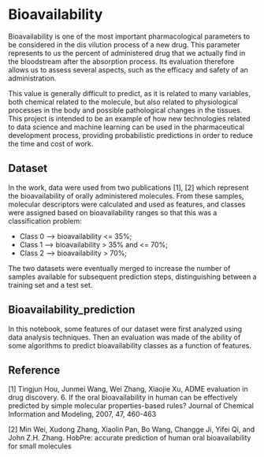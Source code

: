 # Bioavailability

Bioavailability is one of the most important pharmacological parameters to be considered in the dis vilution process of a new drug. This parameter represents to us the percent of administered drug that we actually find in the bloodstream after the absorption process. Its evaluation therefore allows us to assess several aspects, such as the efficacy and safety of an administration.

This value is generally difficult to predict, as it is related to many variables, both chemical related to the molecule, but also related to physiological processes in the body and possible pathological changes in the tissues. This project is intended to be an example of how new technologies related to data science and machine learning can be used in the pharmaceutical development process, providing probabilistic predictions in order to reduce the time and cost of work.

## Dataset
In the work, data were used from two publications [1], [2] which represent the bioavailability of orally administered molecules. From these samples, molecular descriptors were calculated and used as features, and classes were assigned based on bioavailability ranges so that this was a classification problem:
- Class 0 --> bioavailability <= 35%;
- Class 1 --> bioavailability > 35% and <= 70%;
- Class 2 --> bioavailability > 70%;

The two datasets were eventually merged to increase the number of samples available for subsequent prediction steps, distinguishing between a training set and a test set.

## Bioavailability_prediction
In this notebook, some features of our dataset were first analyzed using data analysis techniques. Then an evaluation was made of the ability of some algorithms to predict bioavailability classes as a function of features.

## Reference
[1] Tingjun Hou, Junmei Wang, Wei Zhang, Xiaojie Xu, ADME evaluation in drug discovery. 6. If the oral bioavailability in human can be effectively predicted by simple molecular properties-based rules? Journal of Chemical Information and Modeling, 2007, 47, 460-463

[2] Min Wei, Xudong Zhang, Xiaolin Pan, Bo Wang, Changge Ji, Yifei Qi, and John Z.H. Zhang. HobPre: accurate prediction of human oral bioavailability for small molecules
